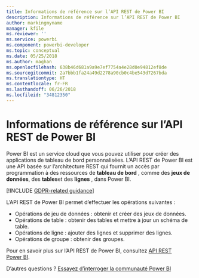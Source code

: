 ```yaml
---
title: Informations de référence sur l’API REST de Power BI
description: Informations de référence sur l’API REST de Power BI
author: markingmyname
manager: kfile
ms.reviewer: ''
ms.service: powerbi
ms.component: powerbi-developer
ms.topic: conceptual
ms.date: 05/25/2018
ms.author: maghan
ms.openlocfilehash: 638b46d681a9a9e7ef7754a4e28d0e94812ef8de
ms.sourcegitcommit: 2a7bbb1fa24a49d2278a90cb0c4be543d7267bda
ms.translationtype: HT
ms.contentlocale: fr-FR
ms.lasthandoff: 06/26/2018
ms.locfileid: "34812350"
---
```

# <a name="power-bi-rest-api-reference"></a>Informations de référence sur l’API REST de Power BI
Power BI est un service cloud que vous pouvez utiliser pour créer des applications de tableau de bord personnalisées. L’API REST de Power BI est une API basée sur l’architecture REST qui fournit un accès par programmation à des ressources de **tableau de bord** , comme des **jeux de données**, des **tables**et des **lignes** , dans Power BI.

[!INCLUDE [GDPR-related guidance](../includes/gdpr-hybrid-note.md)]

L’API REST de Power BI permet d’effectuer les opérations suivantes :

* Opérations de jeu de données : obtenir et créer des jeux de données.
* Opérations de table : obtenir des tables et mettre à jour un schéma de table.
* Opérations de ligne : ajouter des lignes et supprimer des lignes.
* Opérations de groupe : obtenir des groupes.

Pour en savoir plus sur l’API REST de Power BI, consultez [API REST Power BI](https://docs.microsoft.com/rest/api/power-bi/).

D’autres questions ? [Essayez d’interroger la communauté Power BI](http://community.powerbi.com/)

